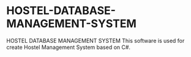 # HOSTEL-DATABASE-MANAGEMENT-SYSTEM
HOSTEL DATABASE MANAGEMENT SYSTEM This software is used for create Hostel Management System based on C#.
